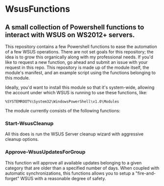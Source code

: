 # WsusFunctions
## A small collection of Powershell functions to interact with WSUS on WS2012+ servers.

This repository contains a few Powershell functions to ease the automation of a few WSUS operations.
There are not set goals for this repository; the idea is to grow this organically along with my professional needs.
If you'd like to request a new function, go ahead and submit an issue with your request in this repo.
This repository is made up of the module itself, the module's manifest, and an example script using the functions belonging to this module.

Ideally, you'd want to install this module so that it's system-wide, allowing the account under which WSUS is running to use these functions, like:

`%SYSTEMROOT%\System32\WindowsPowerShell\v1.0\Modules`

The module currently consists of the following functions:
 
### Start-WsusCleanup
All this does is run the WSUS Server cleanup wizard with aggressive cleanup options.

### Approve-WsusUpdatesForGroup
This function will approve all available updates belonging to a given category that are older than a specified number of days.
When coupled with automatic synchronizations, this functions allows you to setup a "fire-and-forget" WSUS with a reasonable degree of safety.